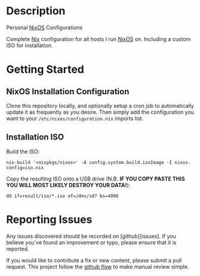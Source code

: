 # Description

Personal [NixOS] Configurations

Complete [Nix] configuration for all hosts I run [NixOS] on.  Including a custom
ISO for installation.

# Getting Started

## NixOS Installation Configuration

Clone this repository locally, and optionally setup a cron job to automatically
update it as frequently as you desire.  Then simply add the configuration you
want to your `/etc/nixos/configuration.nix` imports list.

## Installation ISO

Build the ISO:

```
nix-build '<nixpkgs/nixos>' -A config.system.build.isoImage -I nixos-config=iso.nix
```

Copy the resulting ISO onto a USB drive (N.B. **IF YOU COPY PASTE THIS YOU WILL
MOST LIKELY DESTROY YOUR DATA!**):

```
dd if=result/iso/*.iso of=/dev/sd? bs=4096
```

# Reporting Issues

Any issues discovered should be recorded on [github][issues].  If you believe
you've found an improvement or typo, please ensure that it is reported.

If you would like to contribute a fix or new content, please submit a pull
request.  This project follow the [github flow] to make manual review simple.

[github flow]: https://guides.github.com/introduction/flow/
[Nix]: https://nixos.org/nixos/manual/
[NixOS]: https://nixos.org/nixos/manual/

